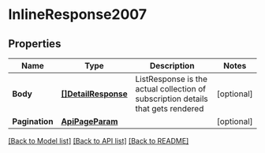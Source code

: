 # InlineResponse2007

## Properties

Name | Type | Description | Notes
------------ | ------------- | ------------- | -------------
**Body** | [**[]DetailResponse**](DetailResponse.md) | ListResponse is the actual collection of subscription details that gets rendered | [optional] 
**Pagination** | [**ApiPageParam**](APIPageParam.md) |  | [optional] 

[[Back to Model list]](../README.md#documentation-for-models) [[Back to API list]](../README.md#documentation-for-api-endpoints) [[Back to README]](../README.md)


